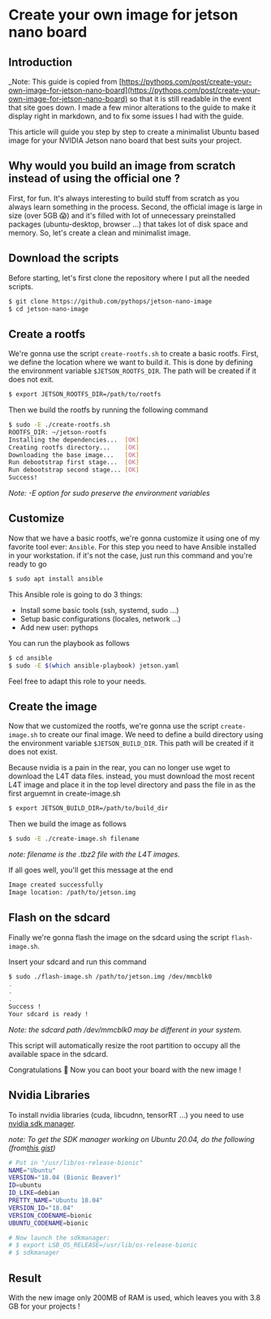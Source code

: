 # Create your own image for jetson nano board

## Introduction

\_Note: This guide is copied from [https://pythops.com/post/create-your-own-image-for-jetson-nano-board](https://pythops.com/post/create-your-own-image-for-jetson-nano-board) so that it is still readable in the event that site goes down.
I made a few minor alterations to the guide to make it display right in markdown, and to fix some issues I had with the
guide.

This article will guide you step by step to create a minimalist Ubuntu based image for your NVIDIA Jetson nano board that best suits your project.

## Why would you build an image from scratch instead of using the official one ?

First, for fun. It's always interesting to build stuff from scratch as you always learn something in the process. Second, the official image is large in size (over 5GB 😱) and it's filled with lot of unnecessary preinstalled packages (ubuntu-desktop, browser …) that takes lot of disk space and memory.
So, let's create a clean and minimalist image.

## Download the scripts

Before starting, let's first clone the repository where I put all the needed scripts.

```bash
$ git clone https://github.com/pythops/jetson-nano-image
$ cd jetson-nano-image
```

## Create a rootfs

We're gonna use the script `create-rootfs.sh` to create a basic rootfs.
First, we define the location where we want to build it. This is done by defining the environment variable `$JETSON_ROOTFS_DIR`. The path will be created if it does not exit.

```bash
$ export JETSON_ROOTFS_DIR=/path/to/rootfs
```

Then we build the rootfs by running the following command

```bash
$ sudo -E ./create-rootfs.sh
ROOTFS_DIR: ~/jetson-rootfs
Installing the dependencies...  [OK]
Creating rootfs directory...    [OK]
Downloading the base image...   [OK]
Run debootstrap first stage...  [OK]
Run debootstrap second stage... [OK]
Success!
```

_Note: -E option for sudo preserve the environment variables_

## Customize

Now that we have a basic rootfs, we're gonna customize it using one of my favorite tool ever: `Ansible`.
For this step you need to have Ansible installed in your workstation. if it's not the case, just run this command and you're ready to go

```bash
$ sudo apt install ansible
```

This Ansible role is going to do 3 things:

- Install some basic tools (ssh, systemd, sudo …)
- Setup basic configurations (locales, network …)
- Add new user: pythops

You can run the playbook as follows

```bash
$ cd ansible
$ sudo -E $(which ansible-playbook) jetson.yaml
```

Feel free to adapt this role to your needs.

## Create the image

Now that we customized the rootfs, we're gonna use the script `create-image.sh` to create our final image.
We need to define a build directory using the environment variable `$JETSON_BUILD_DIR`. This path will be created if it does not exist.

Because nvidia is a pain in the rear, you can no longer use wget to download the L4T data files. 
instead, you must download the most recent L4T image and place it in the top level directory and pass the file 
in as the first arguemnt in create-image.sh

```bash
$ export JETSON_BUILD_DIR=/path/to/build_dir
```

Then we build the image as follows

```bash
$ sudo -E ./create-image.sh filename
```
_note: filename is the .tbz2 file with the L4T images._ 

If all goes well, you'll get this message at the end

```bash
Image created successfully
Image location: /path/to/jetson.img
```

## Flash on the sdcard

Finally we're gonna flash the image on the sdcard using the script `flash-image.sh`.

Insert your sdcard and run this command

```bash
$ sudo ./flash-image.sh /path/to/jetson.img /dev/mmcblk0
.
.
.
Success !
Your sdcard is ready !
```

_Note: the sdcard path /dev/mmcblk0 may be different in your system._

This script will automatically resize the root partition to occupy all the available space in the sdcard.

Congratulations 🎉 Now you can boot your board with the new image !

## Nvidia Libraries

To install nvidia libraries (cuda, libcudnn, tensorRT …) you need to use [nvidia sdk manager](https://developer.nvidia.com/nvidia-sdk-manager).

_note: To get the SDK manager working on Ubuntu 20.04, do the following (from[this gist](https://gist.github.com/Lauszus/28f546d4f30ce5103b49a7550f3e4975))_

```bash
# Put in "/usr/lib/os-release-bionic"
NAME="Ubuntu"
VERSION="18.04 (Bionic Beaver)"
ID=ubuntu
ID_LIKE=debian
PRETTY_NAME="Ubuntu 18.04"
VERSION_ID="18.04"
VERSION_CODENAME=bionic
UBUNTU_CODENAME=bionic

# Now launch the sdkmanager:
# $ export LSB_OS_RELEASE=/usr/lib/os-release-bionic
# $ sdkmanager
```

## Result

With the new image only 200MB of RAM is used, which leaves you with 3.8 GB for your projects !
